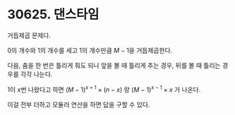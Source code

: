 # 30625. 댄스타임

거듭제곱 문제다.

0의 개수와 1의 개수를 세고 1의 개수만큼 $M - 1$을 거듭제곱한다.

다음, 춤을 한 번은 틀리게 춰도 되니 앞을 볼 때 틀리게 추는 경우, 뒤를 볼 때 틀리는 경우를 각각 나눈다.

1이 $x$번 나왔다고 하면 $(M - 1)^{x + 1} \times (n - x)$ 랑 $(M - 1)^{x - 1} \times x$ 가 나온다.

이걸 전부 더하고 모듈러 연산을 하면 답을 구할 수 있다.
